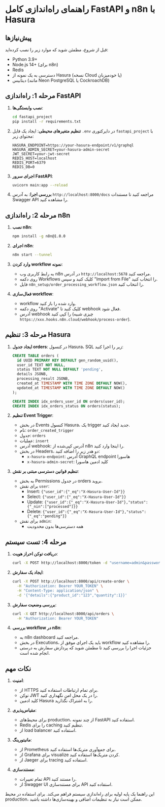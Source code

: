 # راهنمای راه‌اندازی کامل FastAPI و n8n با Hasura

## پیش‌نیازها

قبل از شروع، مطمئن شوید که موارد زیر را نصب کرده‌اید:
- Python 3.9+ 
- Node.js 14+ (برای n8n)
- Redis
- دسترسی به یک نمونه از Hasura (نسخه Cloud یا خودمیزبان)
- دیتابیس (مانند Neon PostgreSQL یا CockroachDB)

## مرحله 1: راه‌اندازی FastAPI

1. **نصب وابستگی‌ها**:
   ```bash
   cd fastapi_project
   pip install -r requirements.txt
   ```

2. **تنظیم متغیرهای محیطی**:
   ایجاد یک فایل `.env` در دایرکتوری `fastapi_project` با محتوای زیر:
   ```
   HASURA_ENDPOINT=https://your-hasura-endpoint/v1/graphql
   HASURA_ADMIN_SECRET=your-hasura-admin-secret
   JWT_SECRET=your-jwt-secret
   REDIS_HOST=localhost
   REDIS_PORT=6379
   REDIS_DB=0
   ```

3. **اجرای سرور FastAPI**:
   ```bash
   uvicorn main:app --reload
   ```

4. **بررسی اجرا**:
   به آدرس `http://localhost:8000/docs` مراجعه کنید تا مستندات Swagger API را مشاهده کنید.

## مرحله 2: راه‌اندازی n8n

1. **نصب n8n**:
   ```bash
   npm install -g n8n@1.0.0
   ```

2. **اجرای n8n**:
   ```bash
   n8n start --tunnel
   ```

3. **وارد کردن workflow نمونه**:
   - به رابط کاربری وب n8n در آدرس `http://localhost:5678` مراجعه کنید.
   - روی دکمه Workflows کلیک کنید و سپس "Import from File" را انتخاب کنید.
   - فایل `n8n_setup/order_processing_workflow.json` را انتخاب کنید.

4. **فعال‌سازی workflow**:
   - workflow وارد شده را باز کنید.
   - روی دکمه "Activate" کلیک کنید تا webhook فعال شود.
   - آدرس webhook را کپی کنید (چیزی شبیه `https://xxx.hooks.n8n.cloud/webhook/process-order`).

## مرحله 3: تنظیم Hasura

1. **ایجاد جدول orders**:
   در کنسول Hasura، SQL زیر را اجرا کنید:
   ```sql
   CREATE TABLE orders (
     id UUID PRIMARY KEY DEFAULT gen_random_uuid(),
     user_id TEXT NOT NULL,
     status TEXT NOT NULL DEFAULT 'pending',
     details JSONB,
     processing_result JSONB,
     created_at TIMESTAMP WITH TIME ZONE DEFAULT NOW(),
     updated_at TIMESTAMP WITH TIME ZONE DEFAULT NOW()
   );
   
   CREATE INDEX idx_orders_user_id ON orders(user_id);
   CREATE INDEX idx_orders_status ON orders(status);
   ```

2. **تنظیم Event Trigger**:
   - در بخش Events کنسول Hasura، یک trigger جدید ایجاد کنید.
   - نام: `order_created_trigger`
   - جدول: `orders`
   - عملیات: `insert`
   - آدرس webhook: آدرس کپی‌شده از n8n را اینجا وارد کنید.
   - در بخش Headers، دو هدر زیر را اضافه کنید:
     - `x-hasura-endpoint`: آدرس GraphQL endpoint هاسورا
     - `x-hasura-admin-secret`: کلید ادمین هاسورا

3. **تنظیم قوانین دسترسی مبتنی بر نقش**:
   - به بخش Permissions در جدول orders بروید.
   - برای نقش `user`:
     - Insert: `{"user_id":{"_eq":"X-Hasura-User-Id"}}`
     - Select: `{"user_id":{"_eq":"X-Hasura-User-Id"}}`
     - Update: `{"user_id":{"_eq":"X-Hasura-User-Id"},"status":{"_nin":["processed"]}}`
     - Delete: `{"user_id":{"_eq":"X-Hasura-User-Id"},"status":{"_eq":"pending"}}`
   - برای نقش `admin`:
     - همه دسترسی‌ها بدون محدودیت

## مرحله 4: تست سیستم

1. **دریافت توکن احراز هویت**:
   ```bash
   curl -X POST http://localhost:8000/token -d "username=admin&password=password"
   ```

2. **ایجاد یک سفارش**:
   ```bash
   curl -X POST http://localhost:8000/api/create-order \
     -H "Authorization: Bearer YOUR_TOKEN" \
     -H "Content-Type: application/json" \
     -d '{"details":{"product_id":"123","quantity":1}}'
   ```

3. **بررسی وضعیت سفارش**:
   ```bash
   curl -X GET http://localhost:8000/api/orders \
     -H "Authorization: Bearer YOUR_TOKEN"
   ```

4. **بررسی workflow در n8n**:
   - به n8n dashboard مراجعه کنید.
   - در بخش Executions، باید یک اجرای موفق از workflow را مشاهده کنید.
   - جزئیات اجرا را بررسی کنید تا مطمئن شوید که پردازش سفارش به درستی انجام شده است.

## نکات مهم

1. **امنیت**:
   - از HTTPS برای تمام ارتباطات استفاده کنید.
   - توکن JWT را در یک محل امن نگهداری کنید.
   - کلید ادمین Hasura را به اشتراک نگذارید.

2. **مقیاس‌پذیری**:
   - برای محیط‌های production، از چند نمونه FastAPI استفاده کنید.
   - Redis را برای caching تنظیم کنید.
   - از load balancer استفاده کنید.

3. **مانیتورینگ**:
   - از Prometheus برای جمع‌آوری متریک‌ها استفاده کنید.
   - از Grafana برای visualize کردن متریک‌ها استفاده کنید.
   - از Jaeger برای tracing استفاده کنید.

4. **مستندسازی**:
   - تمام تغییرات API را مستند کنید.
   - از Swagger UI برای مستندسازی API استفاده کنید.

این راهنما یک پایه اولیه برای راه‌اندازی سیستم فراهم می‌کند. برای استفاده در محیط production، ممکن است نیاز به تنظیمات اضافی و بهینه‌سازی‌ها داشته باشید. 